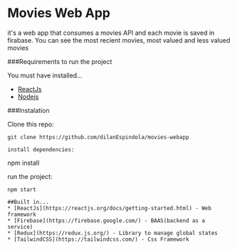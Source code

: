 # Movies Web App
it's a web app that consumes a movies API and each movie is saved in firabase.
You can see the most recient movies, most valued and less valued movies

###Requirements to run the project

You must have installed...

* [ReactJs](https://reactjs.org/docs/getting-started.html) 
* [Nodejs](https://nodejs.org/en/)


###Instalation

Clone this repo: 
```
git clone https://github.com/dilanEspindola/movies-webapp

install dependencies: 
```
npm install

run the project: 
```
npm start

##Built in...
* [ReactJs](https://reactjs.org/docs/getting-started.html) - Web framework
* [Firebase](https://firebase.google.com/) - BAAS(backend as a service)
* [Redux](https://redux.js.org/) - Library to manage global states
* [TailwindCSS](https://tailwindcss.com/) - Css Framework
